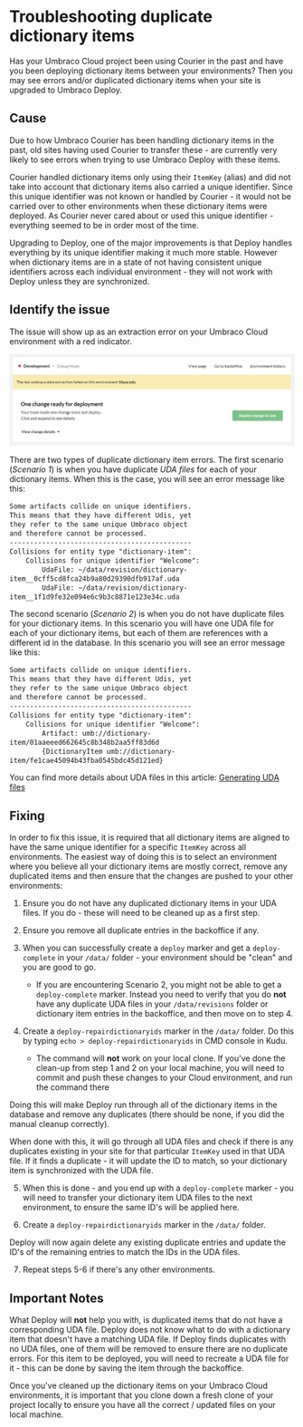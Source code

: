 
# Troubleshooting duplicate dictionary items

Has your Umbraco Cloud project been using Courier in the past and have you been deploying dictionary items between your environments? Then you may see errors and/or duplicated dictionary items when your site is upgraded to Umbraco Deploy.

## Cause

Due to how Umbraco Courier has been handling dictionary items in the past, old sites having used Courier to transfer these - are currently very likely to see errors when trying to use Umbraco Deploy with these items.

Courier handled dictionary items only using their `ItemKey` (alias) and did not take into account that dictionary items also carried a unique identifier. Since this unique identifier was not known or handled by Courier - it would not be carried over to other environments when these dictionary items were deployed. As Courier never cared about or used this unique identifier - everything seemed to be in order most of the time.

Upgrading to Deploy, one of the major improvements is that Deploy handles everything by its unique identifier making it much more stable. However when dictionary items are in a state of not having consistent unique identifiers across each individual environment - they will not work with Deploy unless they are synchronized.

## Identify the issue

The issue will show up as an extraction error on your Umbraco Cloud environment with a red indicator.

![Extraction error](images/extraction-error.png)

There are two types of duplicate dictionary item errors. The first scenario (*Scenario 1*) is when you have duplicate *UDA files* for each of your dictionary items. When this is the case, you will see an error message like this:

    Some artifacts collide on unique identifiers.
    This means that they have different Udis, yet
    they refer to the same unique Umbraco object
    and therefore cannot be processed.
    ---------------------------------------------
    Collisions for entity type "dictionary-item":
        Collisions for unique identifier "Welcome":
            UdaFile: ~/data/revision/dictionary-item__0cff5cd8fca24b9a80d29390dfb917af.uda
            UdaFile: ~/data/revision/dictionary-item__1f1d9fe32e094e6c9b3c8871e123e34c.uda

The second scenario (*Scenario 2*) is when you do not have duplicate files for your dictionary items. In this scenario you will have one UDA file for each of your dictionary items, but each of them are references with a different id in the database. In this scenario you will see an error message like this:

    Some artifacts collide on unique identifiers.
    This means that they have different Udis, yet
    they refer to the same unique Umbraco object
    and therefore cannot be processed.
    ---------------------------------------------
    Collisions for entity type "dictionary-item":
        Collisions for unique identifier "Welcome":
            Artifact: umb://dictionary-item/01aaeeed662645c8b348b2aa5ff83d6d
            {DictionaryItem umb://dictionary-item/fe1cae45094b43fba0545bdc45d121ed}

You can find more details about UDA files in this article: [Generating UDA files](../../set-up/Power-tools/generating-uda-files.md#what-are-uda-files)

## Fixing

In order to fix this issue, it is required that all dictionary items are aligned to have the same unique identifier for a specific `ItemKey` across all environments. The easiest way of doing this is to select an environment where you believe all your dictionary items are mostly correct, remove any duplicated items and then ensure that the changes are pushed to your other environments:

1. Ensure you do not have any duplicated dictionary items in your UDA files. If you do - these will need to be cleaned up as a first step.

2. Ensure you remove all duplicate entries in the backoffice if any.

3. When you can successfully create a `deploy` marker and get a `deploy-complete` in your `/data/` folder - your environment should be "clean" and you are good to go.
    * If you are encountering Scenario 2, you might not be able to get a `deploy-complete` marker. Instead you need to verify that you do **not** have any duplicate UDA files in your `/data/revisions` folder or dictionary item entries in the backoffice, and then move on to step 4.

4. Create a `deploy-repairdictionaryids` marker in the `/data/` folder. Do this by typing `echo > deploy-repairdictionaryids` in CMD console in Kudu.
    * The command will **not** work on your local clone. If you've done the clean-up from step 1 and 2 on your local machine, you will need to commit and push these changes to your Cloud environment, and run the command there

Doing this will make Deploy run through all of the dictionary items in the database and remove any duplicates (there should be none, if you did the manual cleanup correctly).

When done with this, it will go through all UDA files and check if there is any duplicates existing in your site for that particular `ItemKey` used in that UDA file. If it finds a duplicate - it will update the ID to match, so your dictionary item is synchronized with the UDA file.

5. When this is done - and you end up with a `deploy-complete` marker - you will need to transfer your dictionary item UDA files to the next environment, to ensure the same ID's will be applied here.

6. Create a `deploy-repairdictionaryids` marker in the `/data/` folder.

Deploy will now again delete any existing duplicate entries and update the ID's of the remaining entries to match the IDs in the UDA files.

7. Repeat steps 5-6 if there's any other environments.

## Important Notes

What Deploy will **not** help you with, is duplicated items that do not have a corresponding UDA file. Deploy does not know what to do with a dictionary item that doesn't have a matching UDA file. If Deploy finds duplicates with no UDA files, one of them will be removed to ensure there are no duplicate errors. For this item to be deployed, you will need to recreate a UDA file for it - this can be done by saving the item through the backoffice.

Once you've cleaned up the dictionary items on your Umbraco Cloud environments, it is important that you clone down a fresh clone of your project locally to ensure you have all the correct / updated files on your local machine.
